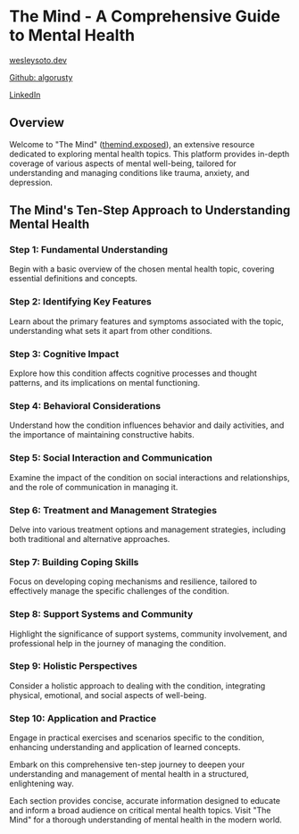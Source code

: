# The Mind - A Comprehensive Guide to Mental Health

[wesleysoto.dev](https://wesleysoto.dev/)

[Github: algorusty](https://github.com/algorusty)

[LinkedIn](https://www.linkedin.com/in/wesley-soto-b9a2217b/)

## Overview

Welcome to "The Mind" ([themind.exposed](http://themind.exposed)), an extensive resource dedicated to exploring mental health topics. This platform provides in-depth coverage of various aspects of mental well-being, tailored for understanding and managing conditions like trauma, anxiety, and depression.

## The Mind's Ten-Step Approach to Understanding Mental Health

### Step 1: Fundamental Understanding

Begin with a basic overview of the chosen mental health topic, covering essential definitions and concepts.

### Step 2: Identifying Key Features

Learn about the primary features and symptoms associated with the topic, understanding what sets it apart from other conditions.

### Step 3: Cognitive Impact

Explore how this condition affects cognitive processes and thought patterns, and its implications on mental functioning.

### Step 4: Behavioral Considerations

Understand how the condition influences behavior and daily activities, and the importance of maintaining constructive habits.

### Step 5: Social Interaction and Communication

Examine the impact of the condition on social interactions and relationships, and the role of communication in managing it.

### Step 6: Treatment and Management Strategies

Delve into various treatment options and management strategies, including both traditional and alternative approaches.

### Step 7: Building Coping Skills

Focus on developing coping mechanisms and resilience, tailored to effectively manage the specific challenges of the condition.

### Step 8: Support Systems and Community

Highlight the significance of support systems, community involvement, and professional help in the journey of managing the condition.

### Step 9: Holistic Perspectives

Consider a holistic approach to dealing with the condition, integrating physical, emotional, and social aspects of well-being.

### Step 10: Application and Practice

Engage in practical exercises and scenarios specific to the condition, enhancing understanding and application of learned concepts.

Embark on this comprehensive ten-step journey to deepen your understanding and management of mental health in a structured, enlightening way.

Each section provides concise, accurate information designed to educate and inform a broad audience on critical mental health topics. Visit "The Mind" for a thorough understanding of mental health in the modern world.
